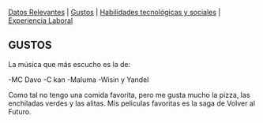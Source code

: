 [Datos Relevantes](./datos.md) | [Gustos](./gustos.md) | [Habilidades tecnológicas y sociales](./habilidades.md) | [Experiencia Laboral](./experiencia.md)

## GUSTOS

La música que más escucho es la de:

-MC Davo
-C kan
-Maluma
-Wisin y Yandel



Como tal no tengo una comida favorita, pero me gusta mucho la pizza, las enchiladas verdes y las alitas. Mis peliculas favoritas es la saga de Volver al Futuro.
